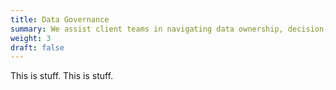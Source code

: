 ```yaml
---
title: Data Governance
summary: We assist client teams in navigating data ownership, decision-making, stewardship, and other governance challenges essential for sustainable success in today’s data-driven landscape.
weight: 3
draft: false
---
```


This is stuff. 
This is stuff. 
